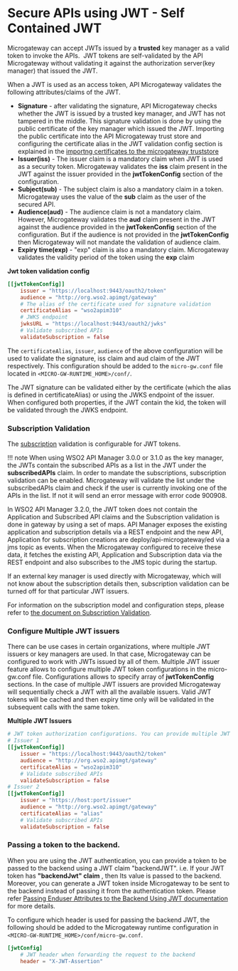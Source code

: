 # Secure APIs using JWT - Self Contained JWT

Microgateway can accept JWTs issued by a **trusted** key manager as a valid token to invoke the APIs.  JWT tokens are self-validated by the API Microgateway without validating it against the authorization server(key manager) that issued the JWT.

When a JWT is used as an access token, API Microgateway validates the following attributes/claims of the JWT.

-   **Signature** - after validating the signature, API Microgateway checks whether the JWT is issued by a trusted key manager, and JWT has not tampered in the middle. This signature validation is done by using the public certificate of the key manager which issued the JWT. Importing the public certificate into the API Microgateway trust store and configuring the certificate alias in the JWT validation config section is explained in the [importng certificates to the microgateway truststore]({{base_path}}/deploy/api-microgateway//security/importing-certificates-to-the-api-microgateway-truststore/)
-   **Issuer(iss)** - The issuer claim is a mandatory claim when JWT is used as a security token. Microgateway validates the **iss** claim present in the JWT against the issuer provided in the **jwtTokenConfig** section of the configuration.
-   **Subject(sub)** - The subject claim is also a mandatory claim in a token. Microgateway uses the value of the **sub** claim as the user of the secured API.
-   **Audience(aud)** - The audience claim is not a mandatory claim. However, Microgateway validates the **aud** claim present in the JWT against the audience provided in the **jwtTokenConfig** section of the configuration. But if the audience is not provided in the **jwtTokenConfig** then Microgateway will not mandate the validation of audience claim.
-   **Expiry time(exp)** - "exp" claim is also a mandatory claim. Microgateway validates the validity period of the token using the **exp** claim

**Jwt token validation config**

``` toml
[[jwtTokenConfig]]
    issuer = "https://localhost:9443/oauth2/token"
    audience = "http://org.wso2.apimgt/gateway"
    # The alias of the certificate used for signature validation
    certificateAlias = "wso2apim310"
    # JWKS endpoint
    jwksURL = "https://localhost:9443/oauth2/jwks"
    # Validate subscribed APIs
    validateSubscription = false
```

 The `certificateAlias`, `issuer`, `audience` of the above configuration will be used to validate the signature, iss claim and aud claim of the JWT respectively. This configuration should be added to the `micro-gw.conf` file located in `<MICRO-GW-RUNTIME_HOME>/conf/`.

 The JWT signature can be validated either by the certificate (which the alias is defined in certificateAlias) or using the JWKS endpoint of the issuer. When configured both properties, if the JWT contain the kid, the token will be validated through the JWKS endpoint.

### Subscription Validation
  The [subscription]({{apim_path}}/learn/consume-api/manage-subscription/subscribe-to-an-api/) validation is configurable for JWT tokens.

!!! note
    When using WSO2 API Manager 3.0.0 or 3.1.0 as the key manager, the JWTs contain the subscribed APIs as a list in the JWT under the **subscribedAPIs** claim. In order to mandate the subscriptions, subscription validation can be enabled. Microgateway will validate the list under the subscribedAPIs claim and check if the user is currently invoking one of the APIs in the list. If not it will send an error message with error code 900908.

In WSO2 API Manager 3.2.0, the JWT token does not contain the Application and Subscribed API claims and the Subscription validation is done in gateway by using a set of maps. API Manager exposes the existing application and subscription details via a REST endpoint and the new API, Application for subscription creations are deploy/api-microgateway/ed via a jms topic as events. When the Microgateway configured to receive these data, it fetches the existing API, Application and Subscription data via the REST endpoint and also subscribes to the JMS topic during the startup.

If an external key manager is used directly with Microgateway, which will not know about the subscription details then, subscription validation can be turned off for that particular JWT issuers.

For information on the subscription model and configuration steps, please refer to [the document on Subscription Validation]({{base_path}}/deploy/api-microgateway//security/api-authorization/subscription-validation/).
   
### Configure Multiple JWT issuers

 There can be use cases in certain organizations, where multiple JWT issuers or key managers are used. In that case, Microgateway can be configured to work with JWTs issued by all of them. Multiple JWT issuer feature allows to configure multiple JWT token configurations in the micro-gw.conf file. Configurations allows to specify array of **jwtTokenConfig** sections. In the case of multiple JWT issuers are provided Microgateway will sequentially check a JWT with all the available issuers. Valid JWT tokens will be cached and then expiry time only will be validated in the subsequent calls with the same token.

 **Multiple JWT Issuers**

``` toml
# JWT token authorization configurations. You can provide multiple JWT issuers
# Issuer 1
[[jwtTokenConfig]]
    issuer = "https://localhost:9443/oauth2/token"
    audience = "http://org.wso2.apimgt/gateway"
    certificateAlias = "wso2apim310"
    # Validate subscribed APIs
    validateSubscription = false
# Issuer 2
[[jwtTokenConfig]]
    issuer = "https://host:port/issuer"
    audience = "http://org.wso2.apimgt/gateway"
    certificateAlias = "alias"
    # Validate subscribed APIs
    validateSubscription = false
```

### Passing a token to the backend.

 When you are using the JWT authentication, you can provide a token to be passed to the backend using a JWT claim "backendJWT". i.e. If your JWT token has **"backendJwt" claim** , then Its value is passed to the backend. Moreover, you can generate a JWT token inside Microgateway to be sent to the backend instead of passing it from the authentication token. Please refer [Passing Enduser Attributes to the Backend Using JWT documentation]({{base_path}}/deploy/api-microgateway/passing-enduser-attributes-to-the-backend-using-jwt/) for more details.
 
 To configure which header is used for passing the backend JWT, the following should be added to the Microgateway runtime configuration in `<MICRO-GW-RUNTIME_HOME>/conf/micro-gw.conf`.

``` toml
[jwtConfig]
    # JWT header when forwarding the request to the backend
    header = "X-JWT-Assertion"
```
